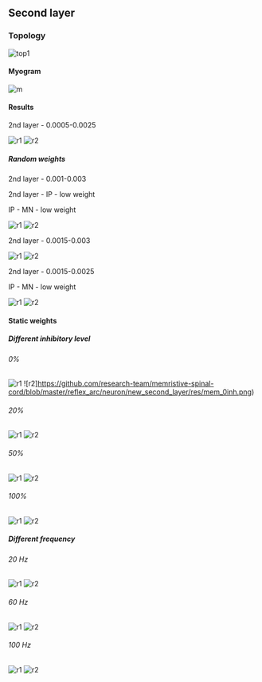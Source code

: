 ## Second layer

### Topology

![top1](https://github.com/research-team/memristive-spinal-cord/blob/master/doc/diagram/cpg_concept.png)

#### Myogram

![m](https://github.com/research-team/memristive-spinal-cord/blob/master/reflex_arc/neuron/new_second_layer/res/myog.png)

#### Results

2nd layer - 0.0005-0.0025

![r1](https://github.com/research-team/memristive-spinal-cord/blob/master/reflex_arc/neuron/new_second_layer/res/memb.jpg)
![r2](https://github.com/research-team/memristive-spinal-cord/blob/master/reflex_arc/neuron/new_second_layer/res/extra.jpg)

##### Random weights


2nd layer - 0.001-0.003

2nd layer - IP - low weight

IP - MN - low weight


![r1](https://github.com/research-team/memristive-spinal-cord/blob/master/reflex_arc/neuron/new_second_layer/res/mem_v1.png)
![r2](https://github.com/research-team/memristive-spinal-cord/blob/master/reflex_arc/neuron/new_second_layer/res/extra_v1.png)

2nd layer - 0.0015-0.003

![r1](https://github.com/research-team/memristive-spinal-cord/blob/master/reflex_arc/neuron/new_second_layer/res/mem_v2.png)
![r2](https://github.com/research-team/memristive-spinal-cord/blob/master/reflex_arc/neuron/new_second_layer/res/extra_v2.png)


2nd layer - 0.0015-0.0025

IP - MN - low weight

![r1](https://github.com/research-team/memristive-spinal-cord/blob/master/reflex_arc/neuron/new_second_layer/res/mem_v3.png)
![r2](https://github.com/research-team/memristive-spinal-cord/blob/master/reflex_arc/neuron/new_second_layer/res/extra_v3.png)

#### Static weights

##### Different inhibitory level

###### 0%

![r1](https://github.com/research-team/memristive-spinal-cord/blob/master/reflex_arc/neuron/new_second_layer/res/extra_0inh.png)
![r2]https://github.com/research-team/memristive-spinal-cord/blob/master/reflex_arc/neuron/new_second_layer/res/mem_0inh.png)

###### 20%

![r1](https://github.com/research-team/memristive-spinal-cord/blob/master/reflex_arc/neuron/new_second_layer/res/extra_20inh.png)
![r2](https://github.com/research-team/memristive-spinal-cord/blob/master/reflex_arc/neuron/new_second_layer/res/mem_20inh.png)

###### 50%

![r1](https://github.com/research-team/memristive-spinal-cord/blob/master/reflex_arc/neuron/new_second_layer/res/extra_50inh.png)
![r2](https://github.com/research-team/memristive-spinal-cord/blob/master/reflex_arc/neuron/new_second_layer/res/mem_50inh.png)

###### 100%

![r1](https://github.com/research-team/memristive-spinal-cord/blob/master/reflex_arc/neuron/new_second_layer/res/extra_100inh.png)
![r2](https://github.com/research-team/memristive-spinal-cord/blob/master/reflex_arc/neuron/new_second_layer/res/mem_100inh.png)

##### Different frequency

###### 20 Hz

![r1](https://github.com/research-team/memristive-spinal-cord/blob/master/reflex_arc/neuron/new_second_layer/res/extra_20.png)
![r2](https://github.com/research-team/memristive-spinal-cord/blob/master/reflex_arc/neuron/new_second_layer/res/mem_20.png)

###### 60 Hz

![r1](https://github.com/research-team/memristive-spinal-cord/blob/master/reflex_arc/neuron/new_second_layer/res/extra_60.png)
![r2](https://github.com/research-team/memristive-spinal-cord/blob/master/reflex_arc/neuron/new_second_layer/res/mem_60.png)

###### 100 Hz

![r1](https://github.com/research-team/memristive-spinal-cord/blob/master/reflex_arc/neuron/new_second_layer/res/extra_100.png)
![r2](https://github.com/research-team/memristive-spinal-cord/blob/master/reflex_arc/neuron/new_second_layer/res/mem_100.png)



